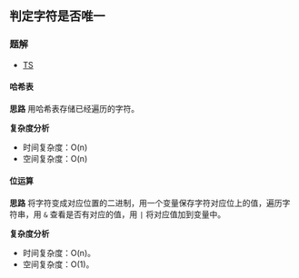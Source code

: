 ## 判定字符是否唯一
### 题解
+ [TS](../../ts/lcci/0101.ts)

#### 哈希表
**思路**
用哈希表存储已经遍历的字符。

**复杂度分析**
+ 时间复杂度：O(n)
+ 空间复杂度：O(n)

#### 位运算
**思路**
将字符变成对应位置的二进制，用一个变量保存字符对应位上的值，遍历字符串，用 `&` 查看是否有对应的值，用 `|` 将对应值加到变量中。

**复杂度分析**
+ 时间复杂度：O(n)。
+ 空间复杂度：O(1)。